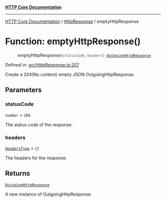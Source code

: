 [**HTTP Core Documentation**](../../README.md)

***

[HTTP Core Documentation](../../README.md) / [HttpResponse](../README.md) / emptyHttpResponse

# Function: emptyHttpResponse()

> **emptyHttpResponse**(`statusCode`, `headers`): [`OutgoingHttpResponse`](../../OutgoingHttpResponse/classes/OutgoingHttpResponse.md)

Defined in: [src/HttpResponse.ts:207](https://github.com/stonemjs/http-core/blob/38177eda1505fdb30323b11ec31ef2a0f0840267/src/HttpResponse.ts#L207)

Create a 204(No content) empty JSON OutgoingHttpResponse.

## Parameters

### statusCode

`number` = `204`

The status code of the response.

### headers

[`HeadersType`](../../declarations/type-aliases/HeadersType.md) = `{}`

The headers for the response.

## Returns

[`OutgoingHttpResponse`](../../OutgoingHttpResponse/classes/OutgoingHttpResponse.md)

A new instance of OutgoingHttpResponse.
